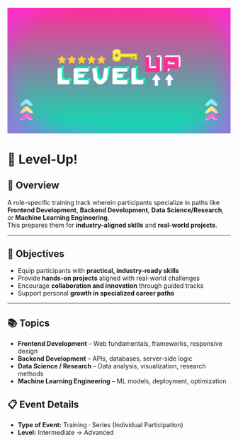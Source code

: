 ![Level-Up-Header](.assets/level-up-header.png)

# 🚀 Level-Up!
## 📌 Overview  
A role-specific training track wherein participants specialize in paths like **Frontend Development**, **Backend Development**, **Data Science/Research**, or **Machine Learning Engineering**.  
This prepares them for **industry-aligned skills** and **real-world projects**.  

---

## 🎯 Objectives  
- Equip participants with **practical, industry-ready skills**  
- Provide **hands-on projects** aligned with real-world challenges  
- Encourage **collaboration and innovation** through guided tracks  
- Support personal **growth in specialized career paths**  

---

## 📚 Topics  
- **Frontend Development** – Web fundamentals, frameworks, responsive design  
- **Backend Development** – APIs, databases, server-side logic  
- **Data Science / Research** – Data analysis, visualization, research methods  
- **Machine Learning Engineering** – ML models, deployment, optimization  

## 📋 Event Details  
- **Type of Event:** Training · Series (Individual Participation)  
- **Level:** Intermediate → Advanced  